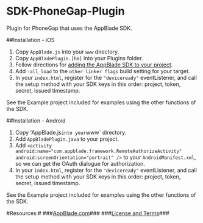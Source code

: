SDK-PhoneGap-Plugin
===================

Plugin for PhoneGap that uses the AppBlade SDK.

##Installation - iOS

1. Copy `AppBlade.js` into your `www` directory.
2. Copy `AppBladePlugin.[hm]` into your Plugins folder.
3. Follow directions for [adding the AppBlade SDK to your project](http://github.com/AppBlade/SDK).
4. Add `-all_load` to the `other linker flags` build setting for your target.
5. In your `index.html`, register for the `"deviceready"` eventListener, and call the setup method with your SDK keys in this order: project, token, secret, issued timestamp.

See the Example project included for examples using the other functions of the SDK.

##Installation - Android

1. Copy 'AppBlade.js` into your `www` directory.
2. Add `AppBladePlugin.java` to your project.
3. Add `<activity android:name="com.appblade.framework.RemoteAuthorizeActivity" android:screenOrientation="portrait" />` to your `AndroidManifest.xml`, so we can get the OAuth dialogue for authorization.
3. In your `index.html`, register for the `"deviceready"` eventListener, and call the setup method with your SDK keys in this order: project, token, secret, issued timestamp.

See the Example project included for examples using the other functions of the SDK.


#Resources:#
###[AppBlade.com](https://appblade.com/)###
###[License and Terms](https://appblade.com/terms_of_use)###